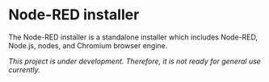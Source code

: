 # Node-RED installer
The Node-RED installer is a standalone installer which includes Node-RED, Node.js, nodes, and Chromium browser engine.

*This project is under development. Therefore, it is not ready for general use currently.*
<!--
## Quick Start
### Windows
(1) Download the Windows installer (Node-RED-x.x.x.msi) from [the GitHub releases page](../../releases).

(2) Execute installer which was downloaded.

(3) After installing Node-RED, it starts automatically.

*After the installation, Node-RED will have been registered in the start menu as an application.*

### macOS
(1) Download the macOS installer (Node-RED-x.x.x.dmg) from [the GitHub releases page](../../releases).

(2) Open the dmg file.

(4) Drag and drop the Node-RED icon to the Application directory.

(3) On the Finder in the Application directory, you need to right-click the Node-RED icon and select "Open" in the menu to start.
-->
